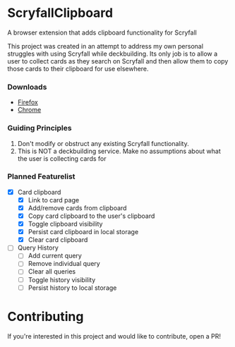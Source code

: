 # ScryfallClipboard

A browser extension that adds clipboard functionality for Scryfall

This project was created in an attempt to address my own personal struggles with using Scryfall while deckbuilding. Its only job is to allow a user to collect cards as they search on Scryfall and then allow them to copy those cards to their clipboard for use elsewhere.

### Downloads

- [Firefox](https://addons.mozilla.org/en-US/firefox/addon/scryfall-clipboard/)
- [Chrome](https://chrome.google.com/webstore/detail/card-clip/npglimimpnllddjddphoagcngmiipkkc?hl=en)

### Guiding Principles

1. Don't modify or obstruct any existing Scryfall functionality.
2. This is NOT a deckbuilding service. Make no assumptions about what the user is collecting cards for

### Planned Featurelist

- [x] Card clipboard
  - [x] Link to card page
  - [x] Add/remove cards from clipboard
  - [x] Copy card clipboard to the user's clipboard
  - [x] Toggle clipboard visibility
  - [x] Persist card clipboard in local storage
  - [x] Clear card clipboard
- [ ] Query History
  - [ ] Add current query
  - [ ] Remove individual query
  - [ ] Clear all queries
  - [ ] Toggle history visibility
  - [ ] Persist history to local storage

# Contributing

If you're interested in this project and would like to contribute, open a PR!
